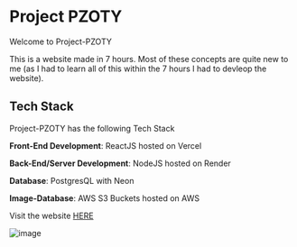 # Project PZOTY

Welcome to Project-PZOTY

This is a website made in 7 hours. Most of these concepts are quite new to me (as I had to learn all of this within the 7 hours I had to devleop the website).

## Tech Stack

Project-PZOTY has the following Tech Stack

**Front-End Development**: ReactJS hosted on Vercel

**Back-End/Server Development**: NodeJS hosted on Render

**Database**: PostgresQL with Neon

**Image-Database**: AWS S3 Buckets hosted on AWS


Visit the website [HERE](https://project-pzoty.vercel.app/)

![image](github/images)


